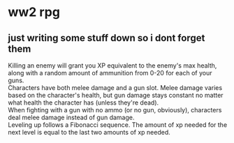 # ww2 rpg

## just writing some stuff down so i dont forget them
Killing an enemy will grant you XP equivalent to the enemy's max health, along with a random amount of ammunition from 0-20 for each of your guns.<br/>
Characters have both melee damage and a gun slot. Melee damage varies based on the character's health, but gun damage stays constant no matter what health the character has (unless they're dead).<br/>
When fighting with a gun with no ammo (or no gun, obviously), characters deal melee damage instead of gun damage.<br/>
Leveling up follows a Fibonacci sequence. The amount of xp needed for the next level is equal to the last two amounts of xp needed.<br/>

